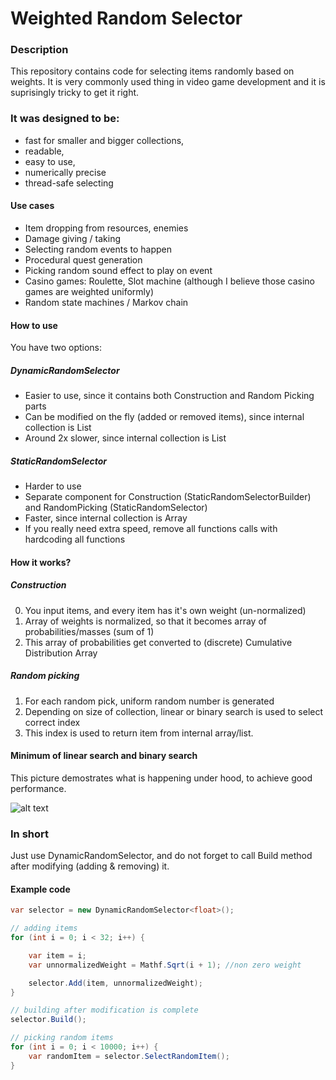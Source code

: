 # Weighted Random Selector

### Description

This repository contains code for selecting items randomly based on weights.
It is very commonly used thing in video game development and it is suprisingly tricky to get it right.

### It was designed to be:

* fast for smaller and bigger collections, 
* readable,
* easy to use, 
* numerically precise
* thread-safe selecting

#### Use cases

* Item dropping from resources, enemies
* Damage giving / taking
* Selecting random events to happen
* Procedural quest generation
* Picking random sound effect to play on event
* Casino games: Roulette, Slot machine (although I believe those casino games are weighted uniformly)
* Random state machines / Markov chain

#### How to use

You have two options:

##### DynamicRandomSelector
* Easier to use, since it contains both Construction and Random Picking parts
* Can be modified on the fly (added or removed items), since internal collection is List
* Around 2x slower, since internal collection is List

##### StaticRandomSelector
* Harder to use
* Separate component for Construction (StaticRandomSelectorBuilder) and RandomPicking (StaticRandomSelector)
* Faster, since internal collection is Array
* If you really need extra speed, remove all functions calls with hardcoding all functions

#### How it works?

##### Construction

0. You input items, and every item has it's own weight (un-normalized)
1. Array of weights is normalized, so that it becomes array of probabilities/masses (sum of 1)
2. This array of probabilities get converted to (discrete) Cumulative Distribution Array

##### Random picking

1. For each random pick, uniform random number is generated
2. Depending on size of collection, linear or binary search is used to select correct index
3. This index is used to return item from internal array/list. 

#### Minimum of linear search and binary search

This picture demostrates what is happening under hood, to achieve good performance. 

![alt text](https://raw.githubusercontent.com/viliwonka/WeightedRandomSelector/master/Documentation/Complexity.png "Optimized search time")

### In short

Just use DynamicRandomSelector, and do not forget to call Build method after modifying (adding & removing) it. 

#### Example code

```csharp
var selector = new DynamicRandomSelector<float>();

// adding items
for (int i = 0; i < 32; i++) {

    var item = i;
    var unnormalizedWeight = Mathf.Sqrt(i + 1); //non zero weight

    selector.Add(item, unnormalizedWeight);
}

// building after modification is complete
selector.Build();

// picking random items
for (int i = 0; i < 10000; i++) {
    var randomItem = selector.SelectRandomItem();
}
```
